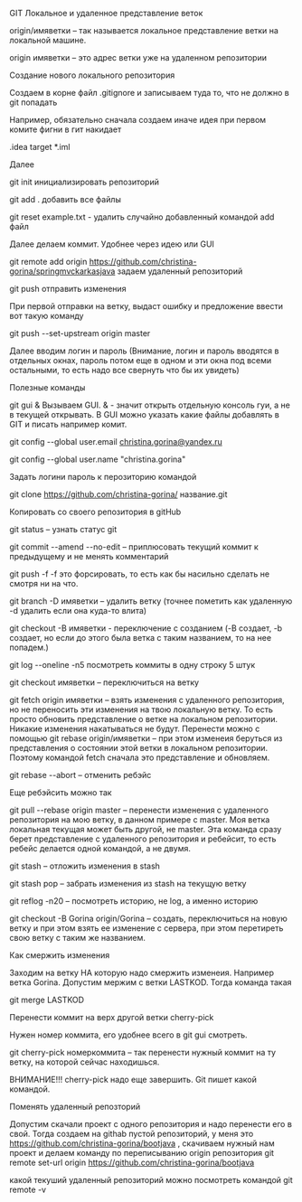 GIT
Локальное и удаленное представление веток

origin/имяветки – так называется локальное представление ветки на локальной машине.

origin имяветки – это адрес ветки уже на удаленном репозитории

Создание нового локального репозитория

Создаем в корне файл .gitignore и записываем туда то, что не должно в git попадать

Например, обязательно сначала создаем иначе идея при первом комите фигни в гит накидает

.idea
target
*.iml

Далее

git init инициализировать репозиторий

git add .  добавить все файлы

git reset example.txt -  удалить случайно добавленный командой add файл

Далее делаем коммит. Удобнее через идею или GUI

git remote add origin https://github.com/christina-gorina/springmvckarkasjava  задаем удаленный репозиторий 

git push отправить изменения

При первой отправки на ветку, выдаст ошибку и предложение ввести вот такую команду

git push --set-upstream origin master

Далее вводим логин и пароль (Внимание, логин и пароль вводятся в отдельных окнах, пароль потом еще в одном и эти окна под всеми остальными, то есть надо все свернуть что бы их увидеть)


Полезные команды

git gui &
Вызываем GUI. & - значит открыть отдельную консоль гуи, а не в текущей открывать. В GUI можно указать  какие файлы добавлять в GIT и писать например комит. 

git config --global user.email christina.gorina@yandex.ru 


git config --global user.name "christina.gorina"


Задать логини пароль к перозиторию командой


git clone https://github.com/christina-gorina/ название.git

Копировать со своего репозитория в gitHub

git status – узнать статус git

git commit --amend  --no-edit – приплюсовать текущий коммит к предыдущему и не менять комментарий

git push -f  -f это форсировать, то есть как бы насильно сделать не смотря ни на что. 

git branch -D имяветки – удалить ветку (точнее пометить как удаленную -d удалить если она куда-то влита)

git checkout -B имяветки  - переключение с созданием (-B создает, -b создает, но если до этого была ветка с таким названием, то на нее попадем.)

git log --oneline -n5 посмотреть коммиты в одну строку 5 штук

git checkout имяветки – переключиться на ветку


git fetch origin имяветки – взять изменения с удаленного репозитория, но не переносить эти изменения на твою локальную ветку. То есть просто обновить представление о ветке на локальном репозитории. Никакие изменения накатываться не будут. 
Перенести можно с помощью git rebase origin/имяветки – при этом изменеия беруться из представления о состоянии этой ветки в локальном репозитории. Поэтому командой fetch сначала это представление и обновляем. 

git rebase --abort – отменить ребэйс

Еще ребэйсить можно так

git pull --rebase origin master – перенести изменения с удаленного репозитория на мою ветку, в данном примере с master. Моя ветка локальная текущая может быть другой, не master. Эта команда сразу берет представление с удаленного репозитория и ребейсит, то есть ребейс делается одной командой, а не двумя.

git stash – отложить изменения в stash

git stash pop – забрать изменения из stash на текущую ветку



git reflog -n20 – посмотреть историю, не log, а именно историю


git checkout -B Gorina origin/Gorina – создать, переключиться на новую ветку и при этом взять ее изменение с сервера, при этом перетиреть свою ветку с таким же названием.


Как смержить изменения

Заходим на ветку НА которую надо смержить изменеия. Например ветка Gorina. Допустим мержим с ветки LASTKOD. Тогда команда такая

git merge LASTKOD


Перенести коммит на верх другой ветки cherry-pick

Нужен номер коммита, его удобнее всего в git gui смотреть.

git cherry-pick номеркоммита – так перенести нужный коммит на ту ветку, на которой сейчас находишься.

ВНИМАНИЕ!!! cherry-pick надо еще завершить. Git пишет какой командой. 


Поменять удаленный репозторий


Допустим скачали проект с одного репозитория и надо перенести его в свой. Тогда создаем на githab пустой репозиторий,  у меня это https://github.com/christina-gorina/bootjava , скачиваем нужный нам проект и делаем команду по переписыванию origin репозитория
git remote set-url origin https://github.com/christina-gorina/bootjava


какой текуший удаленный репозиторий можно посмотреть командой 
git remote -v

















